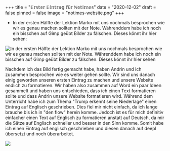 +++
title = "𝔼𝕣𝕤𝕥𝕖𝕣 𝔼𝕚𝕟𝕥𝕣𝕒𝕘 𝕗ü𝕣 ℕ𝕠𝕥𝕚𝕞𝕖𝕤"
date = "2020-12-02"
draft = false
pinned = false
image = "notimes-website.png"
+++
*   In der ersten Hälfte der Lektion Marko mit uns nochmals besprochen wie wir es genau machen sollten mit der Note. Währenddem habe ich noch ein bisschen auf Gimp geübt Bilder zu fälschen. Dieses könnt ihr hier sehen:

  ![In der ersten Hälfte der Lektion Marko mit uns nochmals besprochen wie wir es genau machen sollten mit der Note. Währenddem habe ich noch ein bisschen auf Gimp geübt Bilder zu fälschen. Dieses könnt ihr hier sehen](lucas-gimp.png "Gimp")

  Nachdem ich das Bild fertig gemacht habe, haben Andrin und ich zusammen besprochen wie es weiter gehen sollte. Wir sind uns danach einig geworden unseren ersten Eintrag zu machen und unsere Website endlich zu formatieren. Wir haben also zusammen auf Word ein paar Ideen gesammelt und haben uns entschieden, dass ich einen Text formatieren sollte und dass Andrin unsere Website formatieren wird. Während dem Unterricht habe ich zum Thema "Trump erkennt seine Niederlage" einen Eintrag auf Englisch geschrieben. Dies fiel mir nicht einfach, da ich lange brauche bis ich in "den flow" herein komme. Jedoch ist es für mich definitiv einfacher einen Text auf Englisch zu formatieren anstatt auf Deutsch, da mir die Sätze auf Englisch schneller und besser in den Sinn komme. Somit habe ich einen Eintrag auf englisch geschrieben und diesen danach auf deepl übersetzt und noch überarbeitet.

  ![](no-times-eintrag-donald-trump.png)